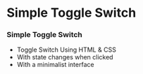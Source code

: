 # Simple Toggle Switch
### Simple Toggle Switch

- Toggle Switch Using HTML & CSS
- With state changes when clicked
- With a minimalist interface